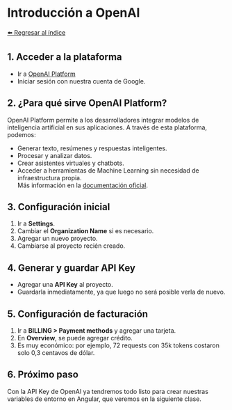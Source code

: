 # Introducción a OpenAI

[⬅️ Regresar al índice](../README.md)

## 1. Acceder a la plataforma
- Ir a [OpenAI Platform](https://platform.openai.com/)
- Iniciar sesión con nuestra cuenta de Google.

## 2. ¿Para qué sirve OpenAI Platform?
OpenAI Platform permite a los desarrolladores integrar modelos de inteligencia artificial en sus aplicaciones. A través de esta plataforma, podemos:
- Generar texto, resúmenes y respuestas inteligentes.
- Procesar y analizar datos.
- Crear asistentes virtuales y chatbots.
- Acceder a herramientas de Machine Learning sin necesidad de infraestructura propia.  
Más información en la [documentación oficial](https://platform.openai.com/docs/overview).

## 3. Configuración inicial
1. Ir a **Settings**.
2. Cambiar el **Organization Name** si es necesario.
3. Agregar un nuevo proyecto.
4. Cambiarse al proyecto recién creado.

## 4. Generar y guardar API Key
- Agregar una **API Key** al proyecto.
- Guardarla inmediatamente, ya que luego no será posible verla de nuevo.

## 5. Configuración de facturación
1. Ir a **BILLING > Payment methods** y agregar una tarjeta.
2. En **Overview**, se puede agregar crédito.
3. Es muy económico: por ejemplo, 72 requests con 35k tokens costaron solo 0,3 centavos de dólar.

## 6. Próximo paso
Con la API Key de OpenAI ya tendremos todo listo para crear nuestras variables de entorno en Angular, que veremos en la siguiente clase.

